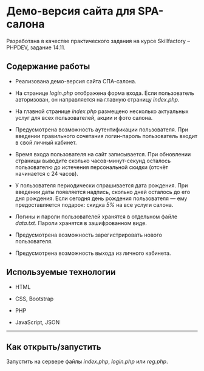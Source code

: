 # Демо-версия сайта для SPA-салона
Разработана в качестве практического задания на курсе Skillfactory &ndash; PHPDEV, задание 14.11.

## Содержание работы

* Реализована демо-версия сайта СПА-салона.

* На странице *login.php* отображена форма входа. Если пользователь авторизован, он направляется на главную страницу *index.php*.

* На главной странице *index.php* размещено несколько актуальных услуг для всех пользователей, акции и фото салона.

* Предусмотрена возможность аутентификации пользователя. При введении правильного сочетания логин-пароль пользователь входит в свой личный кабинет.

* Время входа пользователя на сайт записывается. При обновлении страницы выводите сколько часов-минут-секунд осталось пользователю до истечения персональной скидки (отсчёт начинается с 24 часов).

* У пользователя периодически спрашивается дата рождения. При введении даты появляется надпись, сколько дней осталось до его дня рождения. Если сегодня день рождения пользователя — ему предоставляется подарок: скидка *5%* на все услуги салона.

* Логины и пароли пользователей хранятся в отдельном файле *data.txt*. Пароли хранятся в зашифрованном виде.

* Предусмотрена возможность зарегистрировать нового пользователя.

* Предусмотрена возможность выхода из личного кабинета.


## Используемые технологии

* HTML

* CSS, Bootstrap

* PHP

* JavaScript, JSON

---
## Как открыть/запустить

Запустить на сервере файлы *index.php*, *login.php* или *reg.php*.

